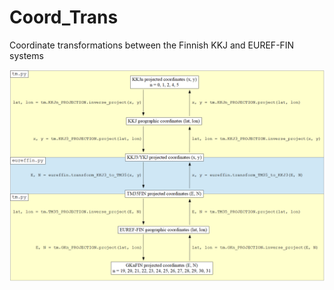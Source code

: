# Coord_Trans

Coordinate transformations between the Finnish KKJ and EUREF-FIN systems

<img src="https://github.com/kkorhone/Coord_Trans/blob/master/xform_paths.png" div align="center">
